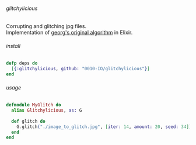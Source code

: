 ###### glitchylicious

Corrupting and glitching jpg files.  
Implementation of [georg's original algorithm](https://github.com/snorpey/glitch-canvas) in Elixir.

###### install

```elixir
defp deps do
  [{:glitchylicious, github: "0010-IO/glitchylicious"}]
end
```

###### usage

```elixir
defmodule MyGlitch do
  alias Glitchylicious, as: G
  
  def glitch do
    G.glitch("./image_to_glitch.jpg", [iter: 14, amount: 20, seed: 34])
  end
end
```